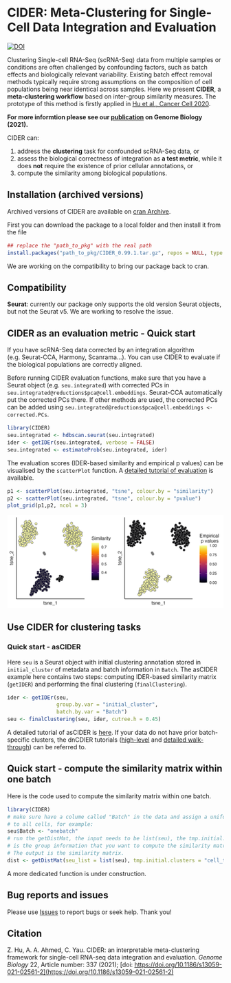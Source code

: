 
<!-- README.md is generated from README.Rmd. Please edit that file -->

# CIDER: Meta-Clustering for Single-Cell Data Integration and Evaluation

<!-- badges: start -->
<!-- badges: end -->

[![DOI](https://zenodo.org/badge/296897483.svg)](https://zenodo.org/badge/latestdoi/296897483)

Clustering Single-cell RNA-Seq (scRNA-Seq) data from multiple samples or
conditions are often challenged by confounding factors, such as batch
effects and biologically relevant variability. Existing batch effect
removal methods typically require strong assumptions on the composition
of cell populations being near identical across samples. Here we present
**CIDER**, a **meta-clustering workflow** based on inter-group
similarity measures. The prototype of this method is firstly applied in
[Hu et al., Cancer Cell
2020](https://www.sciencedirect.com/science/article/pii/S1535610820300428).

**For more informtion please see our
[publication](https://genomebiology.biomedcentral.com/articles/10.1186/s13059-021-02561-2) on Genome Biology (2021).** 


CIDER can:

1.  address the **clustering** task for confounded scRNA-Seq data, or
2.  assess the biological correctness of integration as **a test
    metric**, while it does **not** require the existence of prior
    cellular annotations, or
3.  compute the similarity among biological populations.

## Installation (archived versions)

Archived versions of CIDER are available on [cran Archive](https://cran.r-project.org/src/contrib/Archive/CIDER/).

First you can download the package to a local folder and then install it from the file

```r
## replace the "path_to_pkg" with the real path
install.packages("path_to_pkg/CIDER_0.99.1.tar.gz", repos = NULL, type = "source")
```

We are working on the compatibility to bring our package back to cran.

## Compatibility

**Seurat**: currently our package only supports the old version Seurat objects, but not the Seurat v5. We are working to resolve the issue.


## CIDER as an evaluation metric - Quick start

If you have scRNA-Seq data corrected by an integration algorithm
(e.g. Seurat-CCA, Harmony, Scanrama…). You can use CIDER to evaluate if
the biological populations are correctly aligned.

Before running CIDER evaluation functions, make sure that you have a
Seurat object (e.g. `seu.integrated`) with corrected PCs in
`seu.integrated@reductions$pca@cell.embeddings`. Seurat-CCA
automatically put the corrected PCs there. If other methods are used,
the corrected PCs can be added using
`seu.integrated@reductions$pca@cell.embeddings <- corrected.PCs`.

``` r
library(CIDER)
seu.integrated <- hdbscan.seurat(seu.integrated)
ider <- getIDEr(seu.integrated, verbose = FALSE)
seu.integrated <- estimateProb(seu.integrated, ider)
```

The evaluation scores (IDER-based similarity and empirical p values) can
be visualised by the `scatterPlot` function. A [detailed tutorial of
evaluation](https://zhiyhu.github.io/CIDER/articles/evaluation.html) is
available.

``` r
p1 <- scatterPlot(seu.integrated, "tsne", colour.by = "similarity")
p2 <- scatterPlot(seu.integrated, "tsne", colour.by = "pvalue") 
plot_grid(p1,p2, ncol = 3)
```

![](man/figures/evaluation_scatterplot.png)

## Use CIDER for clustering tasks

<!--- ![](man/figures/clustering_diagram.png)--->

### Quick start - asCIDER

Here `seu` is a Seurat object with initial clustering annotation stored
in `initial_cluster` of metadata and batch information in `Batch`. The
asCIDER example here contains two steps: computing IDER-based similarity
matrix (`getIDER`) and performing the final clustering
(`finalClustering`).

``` r
ider <- getIDEr(seu, 
                group.by.var = "initial_cluster",
                batch.by.var = "Batch")
seu <- finalClustering(seu, ider, cutree.h = 0.45)
```

A detailed tutorial of asCIDER is
[here](https://zhiyhu.github.io/CIDER/articles/asCIDER.html). If your
data do not have prior batch-specific clusters, the dnCDIER tutorials
([high-level](https://zhiyhu.github.io/CIDER/articles/dnCIDER_highlevel.html)
and [detailed
walk-through](https://zhiyhu.github.io/CIDER/articles/dnCIDER.html)) can
be referred to.

## Quick start - compute the similarity matrix within one batch

Here is the code used to compute the similarity matrix within one batch.

``` r
library(CIDER)
# make sure have a colume called "Batch" in the data and assign a uniform value
# to all cells, for example:
seu$Batch <- "onebatch" 
# run the getDistMat, the input needs to be list(seu), the tmp.initial.clusters 
# is the group information that you want to compute the similarity matrix with.
# The output is the similarity matrix.
dist <- getDistMat(seu_list = list(seu), tmp.initial.clusters = "cell_type")
```

A more dedicated function is under construction.

<!--- You'll still need to render `README.Rmd` regularly, to keep `README.md` up-to-date. `devtools::build_readme()` is handy for this. You could also use GitHub Actions to re-render `README.Rmd` every time you push. An example workflow can be found here: <https://github.com/r-lib/actions/tree/master/examples>.--->

## Bug reports and issues

Please use [Issues](https://github.com/zhiyhu/CIDER/issues) to report
bugs or seek help. Thank you!

## Citation

Z. Hu, A. A. Ahmed, C. Yau. CIDER: an interpretable meta-clustering framework for single-cell RNA-seq data integration and evaluation. *Genome Biology*
22, Article number: 337 (2021); [doi:
https://doi.org/10.1186/s13059-021-02561-2](https://doi.org/10.1186/s13059-021-02561-2)

